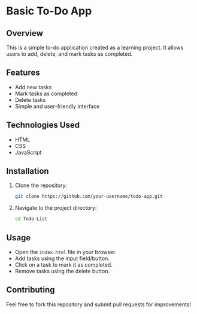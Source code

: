 # Basic To-Do App

## Overview
This is a simple to-do application created as a learning project. It allows users to add, delete, and mark tasks as completed.

## Features
- Add new tasks
- Mark tasks as completed
- Delete tasks
- Simple and user-friendly interface

## Technologies Used
- HTML
- CSS
- JavaScript

## Installation
1. Clone the repository:
   ```sh
   git clone https://github.com/your-username/todo-app.git
   ```
2. Navigate to the project directory:
   ```sh
   cd Todo-List
   ```

## Usage
- Open the `index.html` file in your browser.
- Add tasks using the input field/button.
- Click on a task to mark it as completed.
- Remove tasks using the delete button.

## Contributing
Feel free to fork this repository and submit pull requests for improvements!

